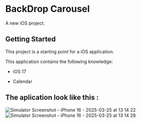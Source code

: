#  BackDrop Carousel
A new iOS project.

## Getting Started

This project is a starting point for a iOS application.

This application contains the following knowledge:

- iOS 17

- Calendar

## The aplication look like this :

![Simulator Screenshot - iPhone 16 - 2025-03-25 at 13 14 22](https://github.com/user-attachments/assets/75ae81ce-f918-4519-80c8-f4a963cb2a02)
![Simulator Screenshot - iPhone 16 - 2025-03-25 at 13 14 28](https://github.com/user-attachments/assets/d7e72346-8f8d-445b-8979-13c8b1d5153b)

